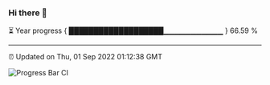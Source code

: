 ### Hi there 👋

⏳ Year progress { ███████████████████▁▁▁▁▁▁▁▁▁▁▁ } 66.59 %

---

⏰ Updated on Thu, 01 Sep 2022 01:12:38 GMT

![Progress Bar CI](https://github.com/liununu/liununu/workflows/Progress%20Bar%20CI/badge.svg)
